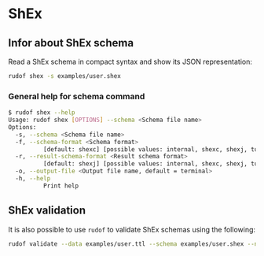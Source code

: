 # ShEx

## Infor about ShEx schema

Read a ShEx schema in compact syntax and show its JSON representation:

```sh
rudof shex -s examples/user.shex
```

### General help for schema command

```sh
$ rudof shex --help
Usage: rudof shex [OPTIONS] --schema <Schema file name>
Options:
  -s, --schema <Schema file name>
  -f, --schema-format <Schema format>
          [default: shexc] [possible values: internal, shexc, shexj, turtle]
  -r, --result-schema-format <Result schema format>
          [default: shexj] [possible values: internal, shexc, shexj, turtle]
  -o, --output-file <Output file name, default = terminal>
  -h, --help
          Print help
```

## ShEx validation

It is also possible to use `rudof` to validate ShEx schemas using the following:

```sh
rudof validate --data examples/user.ttl --schema examples/user.shex --node :a --shape-label :User
```
